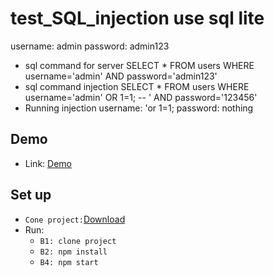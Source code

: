 # test_SQL_injection use sql lite
username: admin
password: admin123
- sql command for server
  SELECT * FROM users WHERE username='admin' AND password='admin123'
- sql command injection
  SELECT * FROM users WHERE username='admin' OR 1=1; -- ' AND password='123456'
- Running injection
  username: 'or 1=1;
  password: nothing
## Demo

- Link: [Demo](https://test-sql-injection.herokuapp.com/)

## Set up
-  `Cone project:`[Download](https://github.com/tdt-hai/test_SQL_injection.git)
- Run: 
    - `B1: clone project ` 
    - `B2: npm install`
    - `B4: npm start`

